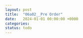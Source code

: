 ```yaml
---
layout: post
title:  "06a02__Pre Order"
date:   2024-01-01 00:00:00 +0000
categories: 
status: todo
---
```


